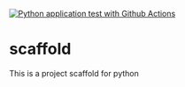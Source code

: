 [![Python application test with Github Actions](https://github.com/jamila-debi/scaffold/actions/workflows/main.yml/badge.svg)](https://github.com/jamila-debi/scaffold/actions/workflows/main.yml)

# scaffold
This is a project scaffold for python
